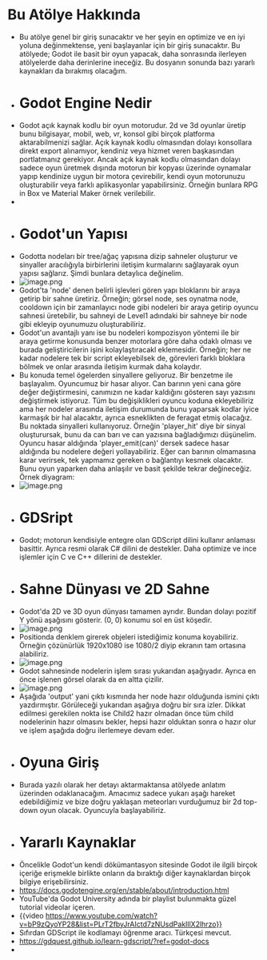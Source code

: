 # Bu Atölye Hakkında
- Bu atölye genel bir giriş sunacaktır ve her şeyin en optimize ve en iyi yoluna değinmektense, yeni başlayanlar için bir giriş sunacaktır. Bu atölyede; Godot ile basit bir oyun yapacak, daha sonrasında ilerleyen atölyelerde daha derinlerine ineceğiz. Bu dosyanın sonunda bazı yararlı kaynakları da bırakmış olacağım.
- # Godot Engine Nedir
- Godot açık kaynak kodlu bir oyun motorudur. 2d ve 3d oyunlar üretip bunu bilgisayar, mobil, web, vr, konsol gibi birçok platforma aktarabilmenizi sağlar. Açık kaynak kodlu olmasından dolayı konsollara direkt export alınamıyor, kendiniz veya hizmet veren başkasından portlatmanız gerekiyor.  Ancak açık kaynak kodlu olmasından dolayı sadece oyun üretmek dışında motorun bir kopyası üzerinde oynamalar yapıp kendinize uygun bir motora çevirebilir, kendi oyun motorunuzu oluşturabilir veya farklı aplikasyonlar yapabilirsiniz. Örneğin bunlara RPG in Box ve Material Maker örnek verilebilir.
-
- # Godot'un Yapısı
- Godotta nodeları bir tree/ağaç yapısına dizip sahneler oluşturur ve sinyaller aracılığıyla birbirlerini iletişim kurmalarını sağlayarak oyun yapısı sağlarız. Şimdi bunlara detaylıca değinelim.
- ![image.png](../assets/image_1742588891587_0.png)
- Godot'ta 'node' denen belirli işlevleri gören yapı bloklarını bir araya getirip bir sahne üretiriz. Örneğin; görsel node, ses oynatma node, cooldown için bir zamanlayıcı node gibi nodeleri bir araya getirip oyuncu sahnesi üretebilir, bu sahneyi de Level1 adındaki bir sahneye bir node gibi ekleyip oyunumuzu oluşturabiliriz.
- Godot'un avantajlı yanı ise bu nodeleri kompozisyon yöntemi ile bir araya getirme konusunda benzer motorlara göre daha odaklı olması ve burada geliştiricilerin işini kolaylaştıracakl eklemesidir. Örneğin; her ne kadar nodelere tek bir script ekleyebilsek de, görevleri farklı bloklara bölmek ve onlar arasında iletişim kurmak daha kolaydır.
- Bu konuda temel ögelerden sinyallere geliyoruz. Bir benzetme ile başlayalım. Oyuncumuz bir hasar alıyor. Can barının yeni cana göre değer değiştirmesini, canımızın ne kadar kaldığını gösteren sayı yazısını değiştirmek istiyoruz. Tüm bu değişiklikleri oyuncu koduna ekleyebiliriz ama her nodeler arasında iletişim durumunda bunu yaparsak kodlar iyice karmaşık bir hal alacaktır, ayrıca esneklikten de feragat etmiş olacağız. Bu noktada sinyalleri kullanıyoruz. Örneğin 'player_hit' diye bir sinyal oluşturursak, bunu da can barı ve can yazısına bağladığımızı düşünelim. Oyuncu hasar aldığında 'player_emit(can)' dersek sadece hasar aldığında bu nodelere değeri yollayabiliriz. Eğer can barının olmamasına karar verirsek, tek yapmamız gereken o bağlantıyı kesmek olacaktır. Bunu oyun yaparken daha anlaşılır ve basit şekilde tekrar değineceğiz. Örnek diyagram:
- ![image.png](../assets/image_1742590309408_0.png)
- # GDSript
- Godot; motorun kendisiyle entegre olan GDScript dilini kullanır anlaması basittir. Ayrıca resmi olarak C# dilini de destekler. Daha optimize ve ince işlemler için C ve C++ dillerini de destekler.
- # Sahne Dünyası ve 2D Sahne
- Godot'da 2D ve 3D oyun dünyası tamamen ayrıdır. Bundan dolayı pozitif Y yönü aşağısını gösterir. (0, 0) konumu sol en üst köşedir.
- ![image.png](../assets/image_1742592345696_0.png)
- Positionda denklem girerek objeleri istediğimiz konuma koyabiliriz. Örneğin çözünürlük 1920x1080 ise 1080/2 diyip ekranın tam ortasına alabiliriz.
- ![image.png](../assets/image_1742592435650_0.png)
- Godot sahnesinde nodelerin işlem sırası yukarıdan aşağıyadır. Ayrıca en önce işlenen görsel olarak da en altta çizilir.
- ![image.png](../assets/image_1742592624046_0.png)
- Aşağıda 'output' yani çıktı kısmında her node hazır olduğunda ismini çıktı yazdırmıştır. Görüleceği yukarıdan aşağıya doğru bir sıra izler. Dikkat edilmesi gerekilen nokta ise Child2 hazır olmadan önce tüm child nodelerinin hazır olmasını bekler, hepsi hazır olduktan sonra o hazır olur ve işlem aşağıda doğru ilerlemeye devam eder.
- # Oyuna Giriş
- Burada yazılı olarak her detayı aktarmaktansa atölyede anlatım üzerinden odaklanacağım. Amacımız sadece yukarı aşağı hareket edebildiğimiz ve bize doğru yaklaşan meteorları vurduğumuz bir 2d top-down oyun olacak. Oyuncuyla başlayabiliriz.
- # Yararlı Kaynaklar
- Öncelikle Godot'un kendi dökümantasyon sitesinde Godot ile ilgili birçok içeriğe erişmekle birlikte onların da bıraktığı diğer kaynaklardan birçok bilgiye erişebilirsiniz.
- https://docs.godotengine.org/en/stable/about/introduction.html
- YouTube'da Godot University adında bir playlist bulunmakta güzel tutorial videolar içeren.
- {{video https://www.youtube.com/watch?v=bP9zQyoYP28&list=PLrT2fbyJrAIctd7zNUsdPakIllX2lhrzo}}
- Sıfırdan GDScript ile kodlamayı öğrenme aracı. Türkçesi mevcut.
- https://gdquest.github.io/learn-gdscript/?ref=godot-docs
-